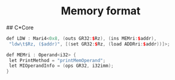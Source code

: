 <h1 align="center">Memory format</h1>
## C*Core

```c++
def LDW : Mari4<0x8, (outs GR32:$Rz), (ins MEMri:$addr),
 "ldw\t$Rz, ($addr)", [(set GR32:$Rz, (load ADDRri:$addr))]>;
```



```c++
def MEMri : Operand<i32> {
 let PrintMethod = "printMemOperand";
 let MIOperandInfo = (ops GR32, i32imm);
}
```

